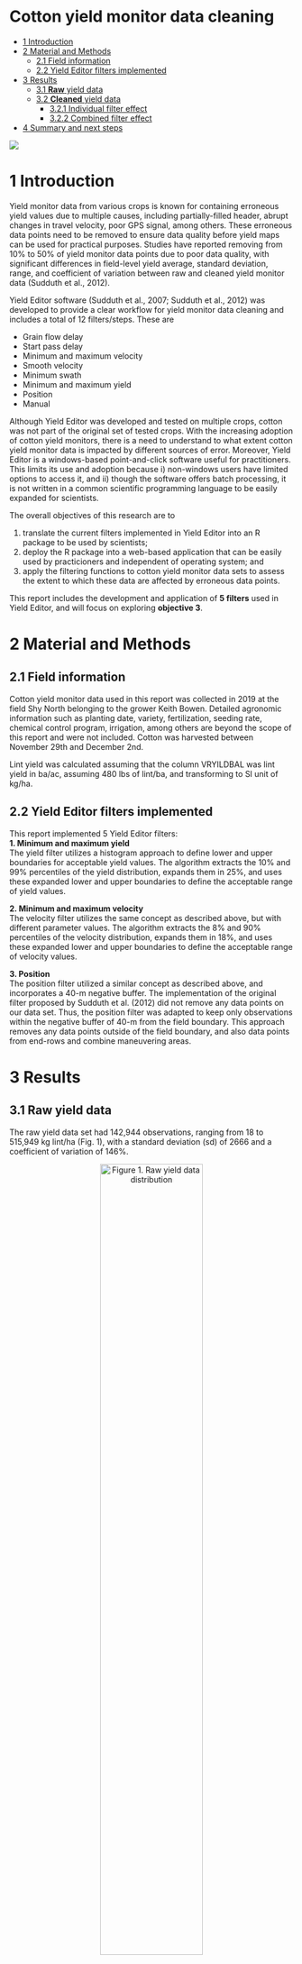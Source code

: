 Cotton yield monitor data cleaning
================

-   [1 Introduction](#introduction)
-   [2 Material and Methods](#material-and-methods)
    -   [2.1 Field information](#field-information)
    -   [2.2 Yield Editor filters
        implemented](#yield-editor-filters-implemented)
-   [3 Results](#results)
    -   [3.1 **Raw** yield data](#raw-yield-data)
    -   [3.2 **Cleaned** yield data](#cleaned-yield-data)
        -   [3.2.1 Individual filter effect](#individual-filter-effect)
        -   [3.2.2 Combined filter effect](#combined-filter-effect)
-   [4 Summary and next steps](#summary-and-next-steps)

![](https://images.pexels.com/photos/10287689/pexels-photo-10287689.jpeg?cs=srgb&dl=pexels-mark-stebnicki-10287689.jpg&fm=jpg)

# 1 Introduction

Yield monitor data from various crops is known for containing erroneous
yield values due to multiple causes, including partially-filled header,
abrupt changes in travel velocity, poor GPS signal, among others. These
erroneous data points need to be removed to ensure data quality before
yield maps can be used for practical purposes. Studies have reported
removing from 10% to 50% of yield monitor data points due to poor data
quality, with significant differences in field-level yield average,
standard deviation, range, and coefficient of variation between raw and
cleaned yield monitor data (Sudduth et al., 2012).

Yield Editor software (Sudduth et al., 2007; Sudduth et al., 2012) was
developed to provide a clear workflow for yield monitor data cleaning
and includes a total of 12 filters/steps. These are

-   Grain flow delay  
-   Start pass delay  
-   Minimum and maximum velocity  
-   Smooth velocity  
-   Minimum swath  
-   Minimum and maximum yield  
-   Position  
-   Manual

Although Yield Editor was developed and tested on multiple crops, cotton
was not part of the original set of tested crops. With the increasing
adoption of cotton yield monitors, there is a need to understand to what
extent cotton yield monitor data is impacted by different sources of
error. Moreover, Yield Editor is a windows-based point-and-click
software useful for practitioners. This limits its use and adoption
because i) non-windows users have limited options to access it, and ii)
though the software offers batch processing, it is not written in a
common scientific programming language to be easily expanded for
scientists.

The overall objectives of this research are to

1.  translate the current filters implemented in Yield Editor into an R
    package to be used by scientists;  
2.  deploy the R package into a web-based application that can be easily
    used by practicioners and independent of operating system; and  
3.  apply the filtering functions to cotton yield monitor data sets to
    assess the extent to which these data are affected by erroneous data
    points.

This report includes the development and application of **5 filters**
used in Yield Editor, and will focus on exploring **objective 3**.

# 2 Material and Methods

## 2.1 Field information

Cotton yield monitor data used in this report was collected in 2019 at
the field Shy North belonging to the grower Keith Bowen. Detailed
agronomic information such as planting date, variety, fertilization,
seeding rate, chemical control program, irrigation, among others are
beyond the scope of this report and were not included. Cotton was
harvested between November 29th and December 2nd.

Lint yield was calculated assuming that the column VRYILDBAL was lint
yield in ba/ac, assuming 480 lbs of lint/ba, and transforming to SI unit
of kg/ha.

## 2.2 Yield Editor filters implemented

This report implemented 5 Yield Editor filters:  
**1. Minimum and maximum yield**  
The yield filter utilizes a histogram approach to define lower and upper
boundaries for acceptable yield values. The algorithm extracts the 10%
and 99% percentiles of the yield distribution, expands them in 25%, and
uses these expanded lower and upper boundaries to define the acceptable
range of yield values.

**2. Minimum and maximum velocity**  
The velocity filter utilizes the same concept as described above, but
with different parameter values. The algorithm extracts the 8% and 90%
percentiles of the velocity distribution, expands them in 18%, and uses
these expanded lower and upper boundaries to define the acceptable range
of velocity values.

**3. Position**  
The position filter utilized a similar concept as described above, and
incorporates a 40-m negative buffer. The implementation of the original
filter proposed by Sudduth et al. (2012) did not remove any data points
on our data set. Thus, the position filter was adapted to keep only
observations within the negative buffer of 40-m from the field boundary.
This approach removes any data points outside of the field boundary, and
also data points from end-rows and combine maneuvering areas.

# 3 Results

## 3.1 **Raw** yield data

The raw yield data set had 142,944 observations, ranging from 18 to
515,949 kg lint/ha (Fig. 1), with a standard deviation (sd) of 2666 and
a coefficient of variation of 146%.

<div class="figure" style="text-align: center">

<img src="../output/1.rawdensity.png" alt="Figure 1. Raw yield data distribution" width="60%" />
<p class="caption">
Figure 1. Raw yield data distribution
</p>

</div>

For displaying purposes only, the raw yield data was filtered to contain
only observations with yield less than 5,000 kg lint/ha. Low yield areas
were observed across the field, and distinctively present at end-rows
(Fig. 2).

<div class="figure" style="text-align: center">

<img src="../output/2.rawmap.png" alt="Figure 2. Raw yield data map." width="60%" />
<p class="caption">
Figure 2. Raw yield data map.
</p>

</div>

## 3.2 **Cleaned** yield data

### 3.2.1 Individual filter effect

When considered separately, the **minimum and maximum yield filter** was
the one with the largest impact on reducing standard deviation (from
2666 on raw data to 741) and coefficient of variation (from 146% on raw
data to 41%), while removing only \~1% of total observations (Table 1).
The position filter removed the most observations (7% of total), with
little impact on standard deviation and coefficient of variation.

| Filter type |      n | Proportion of obs. kept | min | median | mean |    max |   sd |  cv |
|:------------|-------:|------------------------:|----:|-------:|-----:|-------:|-----:|----:|
| raw         | 142944 |                    1.00 |  18 |   1865 | 1828 | 515949 | 2666 | 146 |
| minmaxyield | 141493 |                    0.99 |  66 |   1869 | 1808 |   3989 |  741 |  41 |
| minmaxspeed | 142529 |                    1.00 |  18 |   1867 | 1814 |  84970 |  885 |  49 |
| pos         | 132809 |                    0.93 |  18 |   1912 | 1886 | 515949 | 2748 | 146 |

Table 1. Effect of individual filters on lint yield statistics.

### 3.2.2 Combined filter effect

These different filters are supposed to be used in combination. This is
important as although there is overlap among filters (i.e., some
observations are flagged by multiple filters), they also work
complimentary with some observations being flagged by a single filter.

When combined, the lowest standard deviation and coefficient of
variation was observed with the 5 filters applied (Table 2). This was
also the scenario that removed the most observations, keeping 92% of the
original data points. Both mean and median lint yield were larger using
all 5 filters compared to the raw data, indicating that in the case of
this data set, **uncleaned data underestimated yield**.

| Filter type                 |      n | Proportion of obs. kept | min | median | mean |    max |   sd |  cv |
|:----------------------------|-------:|------------------------:|----:|-------:|-----:|-------:|-----:|----:|
| raw                         | 142944 |                    1.00 |  18 |   1865 | 1828 | 515949 | 2666 | 146 |
| minmaxyield                 | 141493 |                    0.99 |  66 |   1869 | 1808 |   3989 |  741 |  41 |
| minmaxyield+minmaxspeed     | 141222 |                    0.99 |  66 |   1871 | 1811 |   3989 |  739 |  41 |
| minmaxyield+minmaxspeed+pos | 131674 |                    0.92 |  66 |   1914 | 1862 |   3989 |  709 |  38 |

Table 2. Effect of combined filters on lint yield statistics.

All yield data points flagged by one or more combined filters were
removed, with their location in the field shown on Fig. 3.

<div class="figure" style="text-align: center">

<img src="../output/3.removedmap.png" alt="Figure 3. Yield data points removed by combined filters." width="80%" />
<p class="caption">
Figure 3. Yield data points removed by combined filters.
</p>

</div>

The majority of yield points removed were due to the **position filter**
alone (within a 40-m negative buffer from the field boundary), followed
by the filters **minimum yield, minimum yield + position, maximum yield,
minimum velocity**, and others (Table 3).

| flag          |    n |
|:--------------|-----:|
| pos           | 9548 |
| miny          |  537 |
| miny-pos      |  382 |
| maxy          |  365 |
| minv          |  146 |
| minv-pos      |  125 |
| miny-minv-pos |   55 |
| miny-minv     |   52 |
| maxy-minv     |   35 |
| maxy-pos      |   23 |
| maxy-minv-pos |    2 |

Table 3. Number of yield observations flagged by one or more filters.

A side-by-side comparison between raw and cleaned cotton yield monitor
data maps is shown on Fig. 4. By removing yield and velocity outliers
and areas known for causing erroneous yield values (near field border),
it becomes clearer to identify high and low yielding areas based on the
yield monitor cleaned map.  

<div class="figure" style="text-align: center">

<img src="../output/4.raw-cleanmap.png" alt="Figure 4. Raw and cleaned cotton yield monitor data." width="3600" />
<p class="caption">
Figure 4. Raw and cleaned cotton yield monitor data.
</p>

</div>

# 4 Summary and next steps

In summary:  
- Raw yield monitor data contains erroneous observations that need to be
removed.  
- Here we implemented **5 filters** included on Yield Editor software.  
- The most important individual filter was the **minimum and maximum
yield**.  
- The combination of **all 5 filters** produced data with the **least
variability** based on theoretically sound reasons.

Next steps:

1.  Implement other filters identified as important by Sudduth et
    al. (2012), like the **delay and overlap filters**.

2.  Test filters on more cotton yield monitor data sets and obtain a
    generalizable measure of importance for cleaning this type of data.

3.  Continue software development towards publishing an R package for a
    scientific audience, accompanied by a web-based application for
    practitioners.
